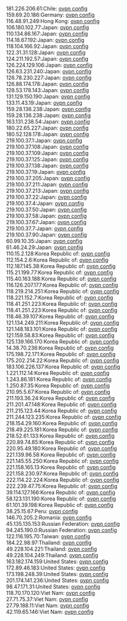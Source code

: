 181.226.206.61:Chile: [ovpn config](vpn/181_226_206_61.ovpn)  
159.69.20.186:Germany: [ovpn config](vpn/159_69_20_186.ovpn)  
116.48.91.249:Hong Kong: [ovpn config](vpn/116_48_91_249.ovpn)  
106.180.102.77:Japan: [ovpn config](vpn/106_180_102_77.ovpn)  
110.134.86.167:Japan: [ovpn config](vpn/110_134_86_167.ovpn)  
114.18.67.192:Japan: [ovpn config](vpn/114_18_67_192.ovpn)  
118.104.166.92:Japan: [ovpn config](vpn/118_104_166_92.ovpn)  
122.31.31.128:Japan: [ovpn config](vpn/122_31_31_128.ovpn)  
124.211.192.57:Japan: [ovpn config](vpn/124_211_192_57.ovpn)  
126.224.129.106:Japan: [ovpn config](vpn/126_224_129_106.ovpn)  
126.63.231.240:Japan: [ovpn config](vpn/126_63_231_240.ovpn)  
126.78.230.227:Japan: [ovpn config](vpn/126_78_230_227.ovpn)  
126.88.174.178:Japan: [ovpn config](vpn/126_88_174_178.ovpn)  
128.53.178.143:Japan: [ovpn config](vpn/128_53_178_143.ovpn)  
131.129.150.190:Japan: [ovpn config](vpn/131_129_150_190.ovpn)  
133.11.43.19:Japan: [ovpn config](vpn/133_11_43_19.ovpn)  
159.28.136.238:Japan: [ovpn config](vpn/159_28_136_238.ovpn)  
159.28.136.238:Japan: [ovpn config](vpn/159_28_136_238.ovpn)  
163.131.238.54:Japan: [ovpn config](vpn/163_131_238_54.ovpn)  
180.22.65.227:Japan: [ovpn config](vpn/180_22_65_227.ovpn)  
180.52.128.178:Japan: [ovpn config](vpn/180_52_128_178.ovpn)  
219.100.37.1:Japan: [ovpn config](vpn/219_100_37_1.ovpn)  
219.100.37.108:Japan: [ovpn config](vpn/219_100_37_108.ovpn)  
219.100.37.109:Japan: [ovpn config](vpn/219_100_37_109.ovpn)  
219.100.37.125:Japan: [ovpn config](vpn/219_100_37_125.ovpn)  
219.100.37.138:Japan: [ovpn config](vpn/219_100_37_138.ovpn)  
219.100.37.19:Japan: [ovpn config](vpn/219_100_37_19.ovpn)  
219.100.37.205:Japan: [ovpn config](vpn/219_100_37_205.ovpn)  
219.100.37.211:Japan: [ovpn config](vpn/219_100_37_211.ovpn)  
219.100.37.213:Japan: [ovpn config](vpn/219_100_37_213.ovpn)  
219.100.37.22:Japan: [ovpn config](vpn/219_100_37_22.ovpn)  
219.100.37.4:Japan: [ovpn config](vpn/219_100_37_4.ovpn)  
219.100.37.50:Japan: [ovpn config](vpn/219_100_37_50.ovpn)  
219.100.37.58:Japan: [ovpn config](vpn/219_100_37_58.ovpn)  
219.100.37.67:Japan: [ovpn config](vpn/219_100_37_67.ovpn)  
219.100.37.7:Japan: [ovpn config](vpn/219_100_37_7.ovpn)  
219.100.37.90:Japan: [ovpn config](vpn/219_100_37_90.ovpn)  
60.99.10.35:Japan: [ovpn config](vpn/60_99_10_35.ovpn)  
61.46.24.29:Japan: [ovpn config](vpn/61_46_24_29.ovpn)  
110.15.2.128:Korea Republic of: [ovpn config](vpn/110_15_2_128.ovpn)  
112.154.2.6:Korea Republic of: [ovpn config](vpn/112_154_2_6.ovpn)  
112.187.145.38:Korea Republic of: [ovpn config](vpn/112_187_145_38.ovpn)  
115.21.199.77:Korea Republic of: [ovpn config](vpn/115_21_199_77.ovpn)  
115.40.163.188:Korea Republic of: [ovpn config](vpn/115_40_163_188.ovpn)  
116.126.207.177:Korea Republic of: [ovpn config](vpn/116_126_207_177.ovpn)  
118.219.214.251:Korea Republic of: [ovpn config](vpn/118_219_214_251.ovpn)  
118.221.152.7:Korea Republic of: [ovpn config](vpn/118_221_152_7.ovpn)  
118.41.251.223:Korea Republic of: [ovpn config](vpn/118_41_251_223.ovpn)  
118.41.251.223:Korea Republic of: [ovpn config](vpn/118_41_251_223.ovpn)  
118.46.39.107:Korea Republic of: [ovpn config](vpn/118_46_39_107.ovpn)  
121.134.249.211:Korea Republic of: [ovpn config](vpn/121_134_249_211.ovpn)  
121.148.183.101:Korea Republic of: [ovpn config](vpn/121_148_183_101.ovpn)  
121.159.58.83:Korea Republic of: [ovpn config](vpn/121_159_58_83.ovpn)  
125.139.166.170:Korea Republic of: [ovpn config](vpn/125_139_166_170.ovpn)  
14.38.70.236:Korea Republic of: [ovpn config](vpn/14_38_70_236.ovpn)  
175.198.72.171:Korea Republic of: [ovpn config](vpn/175_198_72_171.ovpn)  
175.202.214.22:Korea Republic of: [ovpn config](vpn/175_202_214_22.ovpn)  
183.106.226.137:Korea Republic of: [ovpn config](vpn/183_106_226_137.ovpn)  
1.221.112.14:Korea Republic of: [ovpn config](vpn/1_221_112_14.ovpn)  
1.243.86.181:Korea Republic of: [ovpn config](vpn/1_243_86_181.ovpn)  
1.250.87.35:Korea Republic of: [ovpn config](vpn/1_250_87_35.ovpn)  
210.95.5.67:Korea Republic of: [ovpn config](vpn/210_95_5_67.ovpn)  
211.193.36.24:Korea Republic of: [ovpn config](vpn/211_193_36_24.ovpn)  
211.201.47.148:Korea Republic of: [ovpn config](vpn/211_201_47_148.ovpn)  
211.215.123.44:Korea Republic of: [ovpn config](vpn/211_215_123_44.ovpn)  
211.244.123.235:Korea Republic of: [ovpn config](vpn/211_244_123_235.ovpn)  
218.154.29.160:Korea Republic of: [ovpn config](vpn/218_154_29_160.ovpn)  
218.49.225.181:Korea Republic of: [ovpn config](vpn/218_49_225_181.ovpn)  
218.52.61.133:Korea Republic of: [ovpn config](vpn/218_52_61_133.ovpn)  
220.89.74.85:Korea Republic of: [ovpn config](vpn/220_89_74_85.ovpn)  
220.95.49.180:Korea Republic of: [ovpn config](vpn/220_95_49_180.ovpn)  
221.139.96.58:Korea Republic of: [ovpn config](vpn/221_139_96_58.ovpn)  
221.145.55.250:Korea Republic of: [ovpn config](vpn/221_145_55_250.ovpn)  
221.158.165.13:Korea Republic of: [ovpn config](vpn/221_158_165_13.ovpn)  
221.158.230.97:Korea Republic of: [ovpn config](vpn/221_158_230_97.ovpn)  
222.114.22.224:Korea Republic of: [ovpn config](vpn/222_114_22_224.ovpn)  
222.239.47.75:Korea Republic of: [ovpn config](vpn/222_239_47_75.ovpn)  
39.114.127.166:Korea Republic of: [ovpn config](vpn/39_114_127_166.ovpn)  
58.123.131.190:Korea Republic of: [ovpn config](vpn/58_123_131_190.ovpn)  
61.101.39.198:Korea Republic of: [ovpn config](vpn/61_101_39_198.ovpn)  
38.25.15.67:Peru: [ovpn config](vpn/38_25_15_67.ovpn)  
146.70.205.2:Romania: [ovpn config](vpn/146_70_205_2.ovpn)  
45.135.135.153:Russian Federation: [ovpn config](vpn/45_135_135_153.ovpn)  
94.245.190.0:Russian Federation: [ovpn config](vpn/94_245_190_0.ovpn)  
122.116.195.70:Taiwan: [ovpn config](vpn/122_116_195_70.ovpn)  
184.22.98.97:Thailand: [ovpn config](vpn/184_22_98_97.ovpn)  
49.228.104.221:Thailand: [ovpn config](vpn/49_228_104_221.ovpn)  
49.228.104.249:Thailand: [ovpn config](vpn/49_228_104_249.ovpn)  
163.182.174.159:United States: [ovpn config](vpn/163_182_174_159.ovpn)  
172.89.46.183:United States: [ovpn config](vpn/172_89_46_183.ovpn)  
173.198.248.39:United States: [ovpn config](vpn/173_198_248_39.ovpn)  
201.174.141.236:United States: [ovpn config](vpn/201_174_141_236.ovpn)  
98.47.171.31:United States: [ovpn config](vpn/98_47_171_31.ovpn)  
118.70.170.120:Viet Nam: [ovpn config](vpn/118_70_170_120.ovpn)  
27.71.75.37:Viet Nam: [ovpn config](vpn/27_71_75_37.ovpn)  
27.79.188.11:Viet Nam: [ovpn config](vpn/27_79_188_11.ovpn)  
42.119.65.146:Viet Nam: [ovpn config](vpn/42_119_65_146.ovpn)  
